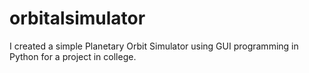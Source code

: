 # orbitalsimulator
I created a simple Planetary Orbit Simulator using GUI programming in Python for a project in college.
